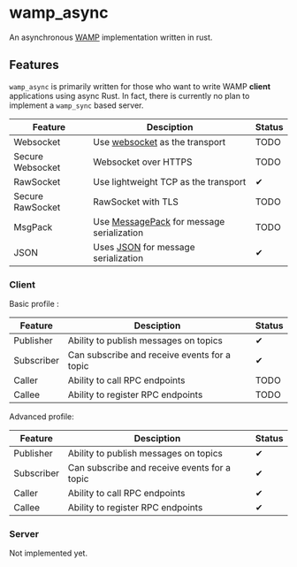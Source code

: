 # wamp_async

An asynchronous [WAMP](https://wamp-proto.org/) implementation written in rust.

## Features
`wamp_async` is primarily written for those who want to write WAMP __client__ applications using async Rust. In fact, there is currently no plan to implement a `wamp_sync` based server.

| Feature | Desciption | Status |
|---------|------------|--------|
|Websocket| Use [websocket](https://en.wikipedia.org/wiki/WebSocket) as the transport | TODO |
|Secure Websocket| Websocket over HTTPS | TODO |
| RawSocket | Use lightweight TCP as the transport | ✔ |
| Secure RawSocket | RawSocket with TLS | TODO |
|MsgPack| Use [MessagePack](https://en.wikipedia.org/wiki/MessagePack) for message serialization | TODO |
|JSON | Uses [JSON](https://en.wikipedia.org/wiki/JSON#Example) for message serialization | ✔ |
### Client
Basic profile :

| Feature | Desciption | Status |
|---------|------------|--------|
| Publisher | Ability to publish messages on topics | ✔ |
| Subscriber | Can subscribe and receive events for a topic | ✔ |
| Caller | Ability to call RPC endpoints | TODO |
| Callee | Ability to register RPC endpoints | TODO |

Advanced profile:

| Feature | Desciption | Status |
|---------|------------|--------|
| Publisher | Ability to publish messages on topics | ✔ |
| Subscriber | Can subscribe and receive events for a topic | ✔ |
| Caller | Ability to call RPC endpoints | ✔ |
| Callee | Ability to register RPC endpoints | ✔ |

### Server
Not implemented yet.